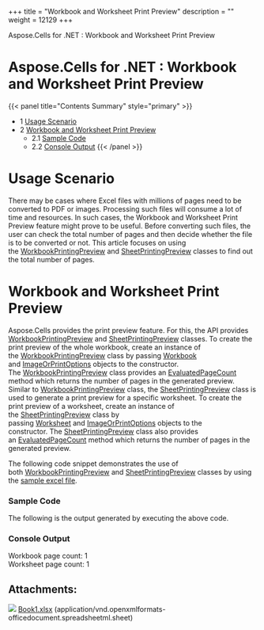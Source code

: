 +++
title = "Workbook and Worksheet Print Preview" 
description = "" 
weight = 12129 
+++

Aspose.Cells for .NET : Workbook and Worksheet Print Preview  

# Aspose.Cells for .NET : Workbook and Worksheet Print Preview


{{< panel title="Contents Summary" style="primary" >}}
*   1 [Usage Scenario](#WorkbookandWorksheetPrintPreview-UsageScenario)
*   2 [Workbook and Worksheet Print Preview](#WorkbookandWorksheetPrintPreview-WorkbookandWorksheetPrintPreview)
    *   2.1 [Sample Code](#WorkbookandWorksheetPrintPreview-SampleCode)
    *   2.2 [Console Output](#WorkbookandWorksheetPrintPreview-ConsoleOutput)
{{< /panel >}}
 

# Usage Scenario

There may be cases where Excel files with millions of pages need to be converted to PDF or images. Processing such files will consume a lot of time and resources. In such cases, the Workbook and Worksheet Print Preview feature might prove to be useful. Before converting such files, the user can check the total number of pages and then decide whether the file is to be converted or not. This article focuses on using the [WorkbookPrintingPreview](https://apireference.aspose.com/net/cells/aspose.cells.rendering/workbookprintingpreview) and [SheetPrintingPreview](https://apireference.aspose.com/net/cells/aspose.cells.rendering/sheetprintingpreview) classes to find out the total number of pages.

# Workbook and Worksheet Print Preview

Aspose.Cells provides the print preview feature. For this, the API provides [WorkbookPrintingPreview](https://apireference.aspose.com/net/cells/aspose.cells.rendering/workbookprintingpreview) and [SheetPrintingPreview](https://apireference.aspose.com/net/cells/aspose.cells.rendering/sheetprintingpreview) classes. To create the print preview of the whole workbook, create an instance of the [WorkbookPrintingPreview](https://apireference.aspose.com/net/cells/aspose.cells.rendering/workbookprintingpreview) class by passing [Workbook](https://apireference.aspose.com/net/cells/aspose.cells/workbook) and [ImageOrPrintOptions](https://apireference.aspose.com/net/cells/aspose.cells.rendering/imageorprintoptions) objects to the constructor. The [WorkbookPrintingPreview](https://apireference.aspose.com/net/cells/aspose.cells.rendering/workbookprintingpreview) class provides an [EvaluatedPageCount](https://apireference.aspose.com/net/cells/aspose.cells.rendering/workbookprintingpreview/properties/evaluatedpagecount) method which returns the number of pages in the generated preview. Similar to [WorkbookPrintingPreview](https://apireference.aspose.com/net/cells/aspose.cells.rendering/workbookprintingpreview) class, the [SheetPrintingPreview](https://apireference.aspose.com/net/cells/aspose.cells.rendering/sheetprintingpreview) class is used to generate a print preview for a specific worksheet. To create the print preview of a worksheet, create an instance of the [SheetPrintingPreview](https://apireference.aspose.com/net/cells/aspose.cells.rendering/sheetprintingpreview) class by passing [Worksheet](https://apireference.aspose.com/net/cells/aspose.cells/worksheet) and [ImageOrPrintOptions](https://apireference.aspose.com/net/cells/aspose.cells.rendering/imageorprintoptions) objects to the constructor. The [SheetPrintingPreview](https://apireference.aspose.com/net/cells/aspose.cells.rendering/sheetprintingpreview) class also provides an [EvaluatedPageCount](https://apireference.aspose.com/net/cells/aspose.cells.rendering/sheetprintingpreview/properties/evaluatedpagecount) method which returns the number of pages in the generated preview.

The following code snippet demonstrates the use of both [WorkbookPrintingPreview](https://apireference.aspose.com/net/cells/aspose.cells.rendering/workbookprintingpreview) and [SheetPrintingPreview](https://apireference.aspose.com/net/cells/aspose.cells.rendering/sheetprintingpreview) classes by using the [sample excel file](https://docs2.aspose.com/cells/net/attachments/94635905/94896177.xlsx).

### Sample Code

The following is the output generated by executing the above code.

### Console Output

Workbook page count: 1  
Worksheet page count: 1

## Attachments:

![](https://docs2.aspose.com/cells/net/images/icons/bullet_blue.gif) [Book1.xlsx](https://docs2.aspose.com/cells/net/attachments/94635905/94896177.xlsx) (application/vnd.openxmlformats-officedocument.spreadsheetml.sheet)  

